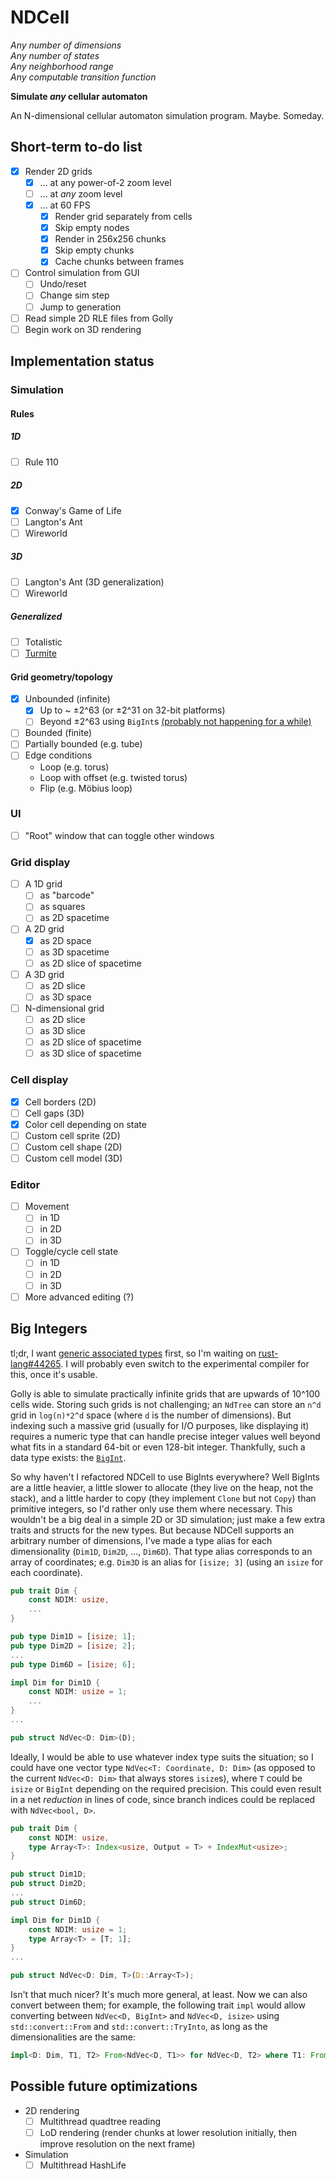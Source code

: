 # NDCell

_Any number of dimensions_  
_Any number of states_  
_Any neighborhood range_  
_Any computable transition function_

**Simulate _any_ cellular automaton**

An N-dimensional cellular automaton simulation program. Maybe. Someday.

## Short-term to-do list

- [x] Render 2D grids
    + [x] ... at any power-of-2 zoom level
    + [ ] ... at _any_ zoom level
    + [x] ... at 60 FPS
        * [x] Render grid separately from cells
        * [x] Skip empty nodes
        * [x] Render in 256x256 chunks
        * [x] Skip empty chunks
        * [x] Cache chunks between frames
- [ ] Control simulation from GUI
    + [ ] Undo/reset
    + [ ] Change sim step
    + [ ] Jump to generation
- [ ] Read simple 2D RLE files from Golly
- [ ] Begin work on 3D rendering

## Implementation status

### Simulation

#### Rules

##### 1D

- [ ] Rule 110

##### 2D

- [x] Conway's Game of Life
- [ ] Langton's Ant
- [ ] Wireworld

##### 3D

- [ ] Langton's Ant (3D generalization)
- [ ] Wireworld

##### Generalized

- [ ] Totalistic
- [ ] [Turmite](https://en.wikipedia.org/wiki/Turmite)

#### Grid geometry/topology

- [x] Unbounded (infinite)
    + [x] Up to ~ ±2^63 (or ±2^31 on 32-bit platforms)
    + [ ] Beyond ±2^63 using `BigInt`s [(probably not happening for a while)](#big-integers)
- [ ] Bounded (finite)
- [ ] Partially bounded (e.g. tube)
- [ ] Edge conditions
    + Loop (e.g. torus)
    + Loop with offset (e.g. twisted torus)
    + Flip (e.g. Möbius loop)

### UI

- [ ] "Root" window that can toggle other windows

### Grid display

- [ ] A 1D grid
    + [ ] as "barcode"
    + [ ] as squares
    + [ ] as 2D spacetime
- [ ] A 2D grid
    + [x] as 2D space
    + [ ] as 3D spacetime
    + [ ] as 2D slice of spacetime
- [ ] A 3D grid
    + [ ] as 2D slice
    + [ ] as 3D space
- [ ] N-dimensional grid
    + [ ] as 2D slice
    + [ ] as 3D slice
    + [ ] as 2D slice of spacetime
    + [ ] as 3D slice of spacetime

### Cell display

- [x] Cell borders (2D)
- [ ] Cell gaps (3D)
- [x] Color cell depending on state
- [ ] Custom cell sprite (2D)
- [ ] Custom cell shape (2D)
- [ ] Custom cell model (3D)

### Editor

- [ ] Movement
    + [ ] in 1D
    + [ ] in 2D
    + [ ] in 3D
- [ ] Toggle/cycle cell state
    + [ ] in 1D
    + [ ] in 2D
    + [ ] in 3D
- [ ] More advanced editing (?)

## Big Integers

tl;dr, I want [generic associated types](https://github.com/rust-lang/rfcs/blob/master/text/1598-generic_associated_types.md) first, so I'm waiting on [rust-lang#44265](https://github.com/rust-lang/rust/issues/44265). I will probably even switch to the experimental compiler for this, once it's usable.

Golly is able to simulate practically infinite grids that are upwards of 10^100 cells wide. Storing such grids is not challenging; an `NdTree` can store an `n^d` grid in `log(n)*2^d` space (where `d` is the number of dimensions). But indexing such a massive grid (usually for I/O purposes, like displaying it) requires a numeric type that can handle precise integer values well beyond what fits in a standard 64-bit or even 128-bit integer. Thankfully, such a data type exists: the [`BigInt`](https://rust-num.github.io/num/num/struct.BigInt.html).

So why haven't I refactored NDCell to use BigInts everywhere? Well BigInts are a little heavier, a little slower to allocate (they live on the heap, not the stack), and a little harder to copy (they implement `Clone` but not `Copy`) than primitive integers, so I'd rather only use them where necessary. This wouldn't be a big deal in a simple 2D or 3D simulation; just make a few extra traits and structs for the new types. But because NDCell supports an arbitrary number of dimensions, I've made a type alias for each dimensionality (`Dim1D`, `Dim2D`, ..., `Dim6D`). That type alias corresponds to an array of coordinates; e.g. `Dim3D` is an alias for `[isize; 3]` (using an `isize` for each coordinate).

```rust
pub trait Dim {
    const NDIM: usize,
    ...
}

pub type Dim1D = [isize; 1];
pub type Dim2D = [isize; 2];
...
pub type Dim6D = [isize; 6];

impl Dim for Dim1D {
    const NDIM: usize = 1;
    ...
}
...

pub struct NdVec<D: Dim>(D);
```

Ideally, I would be able to use whatever index type suits the situation; so I could have one vector type `NdVec<T: Coordinate, D: Dim>` (as opposed to the current `NdVec<D: Dim>` that always stores `isize`s), where `T` could be `isize` or `BigInt` depending on the required precision. This could even result in a net _reduction_ in lines of code, since branch indices could be replaced with `NdVec<bool, D>`.

```rust
pub trait Dim {
    const NDIM: usize,
    type Array<T>: Index<usize, Output = T> + IndexMut<usize>;
}

pub struct Dim1D;
pub struct Dim2D;
...
pub struct Dim6D;

impl Dim for Dim1D {
    const NDIM: usize = 1;
    type Array<T> = [T; 1];
}
...

pub struct NdVec<D: Dim, T>(D::Array<T>);
```

Isn't that much nicer? It's much more general, at least. Now we can also convert between them; for example, the following trait `impl` would allow converting between `NdVec<D, BigInt>` and `NdVec<D, isize>` using `std::convert::From` and `std::convert::TryInto`, as long as the dimensionalities are the same:

```rust
impl<D: Dim, T1, T2> From<NdVec<D, T1>> for NdVec<D, T2> where T1: From<T2> { ... }
```

## Possible future optimizations

- 2D rendering
    + [ ] Multithread quadtree reading
    + [ ] LoD rendering (render chunks at lower resolution initially, then improve resolution on the next frame)
- Simulation
    + [ ] Multithread HashLife
